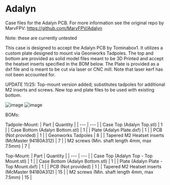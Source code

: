 # Adalyn
Case files for the Adalyn PCB. For more information see the original repo by MarvFPV: https://github.com/MarvFPV/Adalyn

Note: these are currently untested

This case is designed to accept the Adalyn PCB by Tominabox1. It utilizes a custom plate designed to mount via Geonworks Tadpoles. The top and bottom are provided as solid model files meant to be 3D Printed and accept the heatset inserts specified in the BOM below. The Plate is provided as a dxf file and is meant to be cut via laser or CNC mill. Note that laser kerf has not been accounted for.

UPDATE 11/25: Top-mount version added; substitutes tadpoles for additional M2 inserts and screws. New top and plate files to be used with existing bottom.

![image](https://user-images.githubusercontent.com/81333517/142252945-fe9cb6fd-329d-45d6-a660-554643db3677.png)
![image](https://user-images.githubusercontent.com/81333517/142253006-6f5ba9bf-ebd9-40f0-8b10-e11b2377222d.png)


BOMs:

Tadpole-Mount:
| Part  | Quantity |
| --- | --- |
| Case Top (Adalyn Top.stl) | 1 |
| Case Bottom (Adalyn Bottom.stl) | 1  |
| Plate (Adalyn Plate.dxf) | 1  |
| PCB (Not provided) | 1  |
| Geonworks Tadpoles | 8  |
| Tapered M2 Heatset inserts (McMaster 94180A312) | 7  |
| M2 screws (Min. shaft length 4mm, max 7.5mm) | 7  |


Top-Mount:
| Part  | Quantity |
| --- | --- |
| Case Top (Adalyn Top - Top Mount.stl) | 1 |
| Case Bottom (Adalyn Bottom.stl) | 1  |
| Plate (Adalyn Plate - Top Mount.dxf) | 1  |
| PCB (Not provided) | 1  |
| Tapered M2 Heatset inserts (McMaster 94180A312) | 15  |
| M2 screws (Min. shaft length 4mm, max 7.5mm) | 15  |

